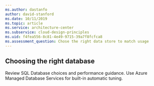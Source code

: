 ```yaml
---
ms.author: dastanfo
author: david-stanford
ms.date: 10/11/2019
ms.topic: article
ms.service: architecture-center
ms.subservice: cloud-design-principles
ms.uid: f4fea556-8c81-4e49-9715-39a7f8fcfca8
ms.assessment_question: Chose the right data store to match usage
---
```

## Choosing the right database

Review SQL Database choices and performance guidance. Use Azure Managed Database Services for built-in automatic tuning.
